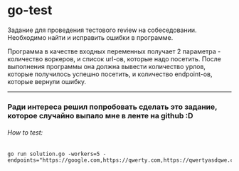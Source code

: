 # go-test

Задание для проведения тестового review на собеседовании. Необходимо найти и исправить ошибки в программе.

Программа в качестве входных переменных получает 2 параметра - количество воркеров, и список url-ов, которые надо посетить.
После выполнения программы она должна вывести количество урлов, которые получилось успешно посетить, и количество endpoint-ов, которые вернули ошибку.

------

### Ради интереса решил попробовать сделать это задание, которое случайно выпало мне в ленте на github :D

###### How to test:

```
go run solution.go -workers=5 -endpoints="https://google.com,https://qwerty.com,https://qwertyasdqwe.com,https://goodstemy.github.io"
```

